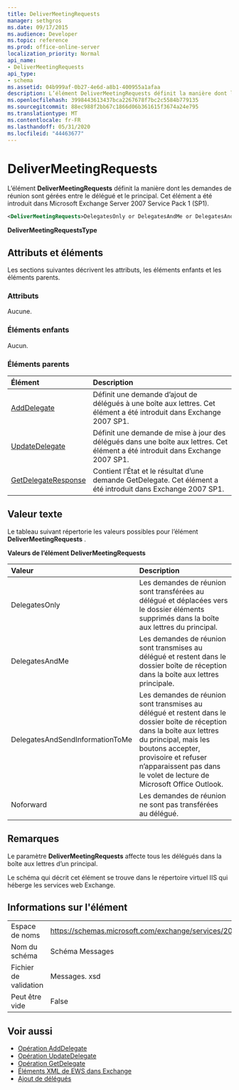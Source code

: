 ```yaml
---
title: DeliverMeetingRequests
manager: sethgros
ms.date: 09/17/2015
ms.audience: Developer
ms.topic: reference
ms.prod: office-online-server
localization_priority: Normal
api_name:
- DeliverMeetingRequests
api_type:
- schema
ms.assetid: 04b999af-0b27-4e6d-a8b1-400955a1afaa
description: L’élément DeliverMeetingRequests définit la manière dont les demandes de réunion sont gérées entre le délégué et le principal. Cet élément a été introduit dans Microsoft Exchange Server 2007 Service Pack 1 (SP1).
ms.openlocfilehash: 3998443613437bca2267678f7bc2c5584b779135
ms.sourcegitcommit: 88ec988f2bb67c1866d06b361615f3674a24e795
ms.translationtype: MT
ms.contentlocale: fr-FR
ms.lasthandoff: 05/31/2020
ms.locfileid: "44463677"
---
```

# <a name="delivermeetingrequests"></a>DeliverMeetingRequests

L’élément **DeliverMeetingRequests** définit la manière dont les demandes de réunion sont gérées entre le délégué et le principal. Cet élément a été introduit dans Microsoft Exchange Server 2007 Service Pack 1 (SP1). 
  
```XML
<DeliverMeetingRequests>DelegatesOnly or DelegatesAndMe or DelegatesAndSendInformationToMe or NoForward</DeliverMeetingRequests>
```

 **DeliverMeetingRequestsType**
## <a name="attributes-and-elements"></a>Attributs et éléments

Les sections suivantes décrivent les attributs, les éléments enfants et les éléments parents.
  
### <a name="attributes"></a>Attributs

Aucune.
  
### <a name="child-elements"></a>Éléments enfants

Aucun.
  
### <a name="parent-elements"></a>Éléments parents

|**Élément**|**Description**|
|:-----|:-----|
|[AddDelegate](adddelegate.md) <br/> |Définit une demande d’ajout de délégués à une boîte aux lettres. Cet élément a été introduit dans Exchange 2007 SP1.  <br/> |
|[UpdateDelegate](updatedelegate.md) <br/> |Définit une demande de mise à jour des délégués dans une boîte aux lettres. Cet élément a été introduit dans Exchange 2007 SP1.  <br/> |
|[GetDelegateResponse](getdelegateresponse.md) <br/> |Contient l’État et le résultat d’une demande GetDelegate. Cet élément a été introduit dans Exchange 2007 SP1.  <br/> |
   
## <a name="text-value"></a>Valeur texte

Le tableau suivant répertorie les valeurs possibles pour l’élément **DeliverMeetingRequests** . 
  
**Valeurs de l’élément DeliverMeetingRequests**

|**Valeur**|**Description**|
|:-----|:-----|
|DelegatesOnly  <br/> |Les demandes de réunion sont transférées au délégué et déplacées vers le dossier éléments supprimés dans la boîte aux lettres du principal.  <br/> |
|DelegatesAndMe  <br/> |Les demandes de réunion sont transmises au délégué et restent dans le dossier boîte de réception dans la boîte aux lettres principale.  <br/> |
|DelegatesAndSendInformationToMe  <br/> |Les demandes de réunion sont transmises au délégué et restent dans le dossier boîte de réception dans la boîte aux lettres du principal, mais les boutons accepter, provisoire et refuser n’apparaissent pas dans le volet de lecture de Microsoft Office Outlook.  <br/> |
|Noforward  <br/> |Les demandes de réunion ne sont pas transférées au délégué.  <br/> |
   
## <a name="remarks"></a>Remarques

Le paramètre **DeliverMeetingRequests** affecte tous les délégués dans la boîte aux lettres d’un principal. 
  
Le schéma qui décrit cet élément se trouve dans le répertoire virtuel IIS qui héberge les services web Exchange.
  
## <a name="element-information"></a>Informations sur l'élément

|||
|:-----|:-----|
|Espace de noms  <br/> |https://schemas.microsoft.com/exchange/services/2006/messages  <br/> |
|Nom du schéma  <br/> |Schéma Messages  <br/> |
|Fichier de validation  <br/> |Messages. xsd  <br/> |
|Peut être vide  <br/> |False  <br/> |
   
## <a name="see-also"></a>Voir aussi

- [Opération AddDelegate](adddelegate-operation.md)  
- [Opération UpdateDelegate](updatedelegate-operation.md)  
- [Opération GetDelegate](getdelegate-operation.md)
- [Éléments XML de EWS dans Exchange](ews-xml-elements-in-exchange.md)
- [Ajout de délégués](https://msdn.microsoft.com/library/3a744150-66a3-4a13-9433-793603ba5038%28Office.15%29.aspx)

